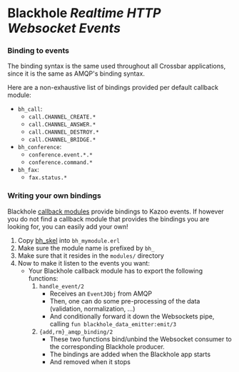 
# Blackhole *Realtime HTTP Websocket Events*

### Binding to events

The binding syntax is the same used throughout all Crossbar applications, since it is the same as AMQP's binding syntax.

Here are a non-exhaustive list of bindings provided per default callback module:
* `bh_call`:
    * `call.CHANNEL_CREATE.*`
    * `call.CHANNEL_ANSWER.*`
    * `call.CHANNEL_DESTROY.*`
    * `call.CHANNEL_BRIDGE.*`
* `bh_conference`:
    * `conference.event.*.*`
    * `conference.command.*`
* `bh_fax`:
    * `fax.status.*`

### Writing your own bindings

Blackhole [callback modules](https://github.com/2600hz/kazoo/tree/master/applications/blackhole/src/modules) provide bindings to Kazoo events.
If however you do not find a callback module that provides the bindings you are looking for, you can easily add your own!

1. Copy [bh_skel](https://github.com/2600hz/kazoo/blob/master/applications/blackhole/src/modules/bh_skel.erl) into `bh_mymodule.erl`
1. Make sure the module name is prefixed by `bh_`
1. Make sure that it resides in the `modules/` directory
1. Now to make it listen to the events you want:
    * Your Blackhole callback module has to export the following functions:
        1. `handle_event/2`
            * Receives an `EventJObj` from AMQP
            * Then, one can do some pre-processing of the data (validation, normalization, ...)
            * And conditionally forward it down the Websockets pipe, calling `fun blackhole_data_emitter:emit/3`
        1. `{add,rm}_amqp_binding/2`
            * These two functions bind/unbind the Websocket consumer to the corresponding Blackhole producer.
            * The bindings are added when the Blackhole app starts
            * And removed when it stops
